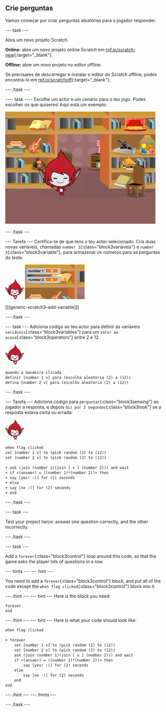 ## Crie perguntas

Vamos começar por criar perguntas aleatórias para o jogador responder.

\--- task \---

Abra um novo projeto Scratch.

**Online:** abre um novo projeto online Scratch em [rpf.io/scratch-new](http://rpf.io/scratchon){:target="_blank"}.

**Offline:** abre um novo projeto no editor offline.

Se precisares de descarregar e instalar o editor do Scratch offline, podes encontrá-lo em [rpf.io/scratchoff](http://rpf.io/scratchoff){:target="_blank"}.

\--- /task \---

\---- task \---- Escolhe um actor e um cenário para o teu jogo. Podes escolher os que quiseres! Aqui está um exemplo:

![captura de ecrã](images/brain-setting.png)

\--- /task \---

\--- Tarefa \--- Certifica-te de que tens o teu actor selecionado. Cria duas novas variáveis, chamadas `number 1`{:class="block3variáveis"} e `number 2`{:class="block3variable"}, para armazenar os números para as perguntas do teste.

![captura de ecrã](images/giga-sprite.png) ![captura de ecrã](images/brain-variables.png)

[[[generic-scratch3-add-variable]]]

\--- /task \---

\--- task \--- Adiciona código ao teu actor para definir as variáveis `variáveis`{:class="block3variables"} para um `valor ao acaso`{:class="block3operators"} entre 2 e 12.

![captura de ecrã](images/giga-sprite.png)

```blocks3
quando a bandeira clicada
definir [number 1 v] para (escolha aleatória (2) a (12))
defina [number 2 v] para (escolha aleatória (2) a (12))
```

\--- /task \---

\--- Tarefa \--- Adiciona código para `perguntar`{:class="block3sensing"} ao jogador a resposta, e depois `diz por 2 segundos`{:class="block3look"} se a resposta estava certa ou errada:

![captura de ecrã](images/giga-sprite.png)

```blocks3
when flag clicked
set [number 1 v] to (pick random (2) to (12))
set [number 2 v] to (pick random (2) to (12))

+ ask (join (number 1)(join [ x ] (number 2))) and wait
+ if <(answer) = ((number 1)*(number 2))> then
+ say [yes! :)] for (2) seconds
+ else
+ say [no :(] for (2) seconds
+ end
```

\--- /task \---

\--- task \---

Test your project twice: answer one question correctly, and the other incorrectly.

\--- /task \---

\--- task \---

Add a `forever`{:class="block3control"} loop around this code, so that the game asks the player lots of questions in a row.

\--- hints \--- \--- hint \---

You need to add a `forever`{:class="block3control"} block, and put all of the code except the `when flag clicked`{:class="block3control"} block into it.

\--- /hint \--- \--- hint \--- Here is the block you need:

```blocks3
forever
end
```

\--- /hint \--- \--- hint \--- Here is what your code should look like:

```blocks3
when flag clicked

+ forever
    set [number 1 v] to (pick random (2) to (12))
    set [number 2 v] to (pick random (2) to (12))
    ask (join (number 1)(join [ x ] (number 2))) and wait
    if <(answer) = ((number 1)*(number 2))> then
        say [yes! :)] for (2) seconds
    else
        say [no :(] for (2) seconds
    end
end
```

\--- /hint \--- \--- /hints \---

\--- /task \---